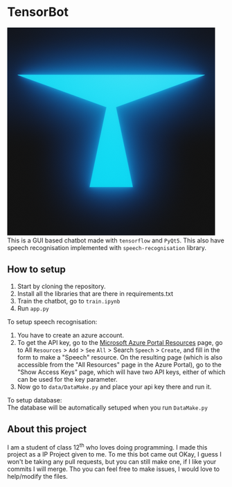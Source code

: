 # TensorBot
![](meta/tensor(glow).png)
This is a GUI based chatbot made with `tensorflow` and `PyQt5`. This also have speech recognisation implemented with `speech-recognisation` library.

## How to setup

1. Start by cloning the repository.
2. Install all the libraries that are there in requirements.txt
3. Train the chatbot, go to `train.ipynb`
4. Run `app.py`

To setup speech recognisation:

1. You have to create an azure account.
2. To get the API key, go to the [Microsoft Azure Portal Resources](https://portal.azure.com/) page, go to All `Resources` > `Add` > `See` `All` > Search `Speech` > `Create`, and fill in the form to make a "Speech" resource. On the resulting page (which is also accessible from the "All Resources" page in the Azure Portal), go to the "Show Access Keys" page, which will have two API keys, either of which can be used for the key parameter.
3. Now go to `data/DataMake.py` and place your api key there and run it.

To setup database:\
The database will be automatically setuped when you run `DataMake.py`

## About this project

I am a student of class 12<sup>th</sup> who loves doing programming. I made this project as a IP Project given to me. To me this bot came out OKay, I guess I won't be taking any pull requests, but you can still make one, if I like your commits I will merge. Tho you can feel free to make issues, I would love to help/modify the files.